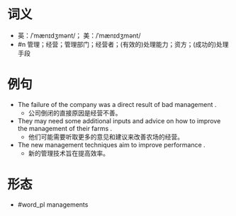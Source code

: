 # 词义
- 英：/ˈmænɪdʒmənt/； 美：/ˈmænɪdʒmənt/
- #n 管理；经营；管理部门；经营者；(有效的)处理能力；资方；(成功的)处理手段
# 例句
- The failure of the company was a direct result of bad management .
	- 公司倒闭的直接原因是经营不善。
- They may need some additional inputs and advice on how to improve the management of their farms .
	- 他们可能需要听取更多的意见和建议来改善农场的经营。
- The new management techniques aim to improve performance .
	- 新的管理技术旨在提高效率。
# 形态
- #word_pl managements
